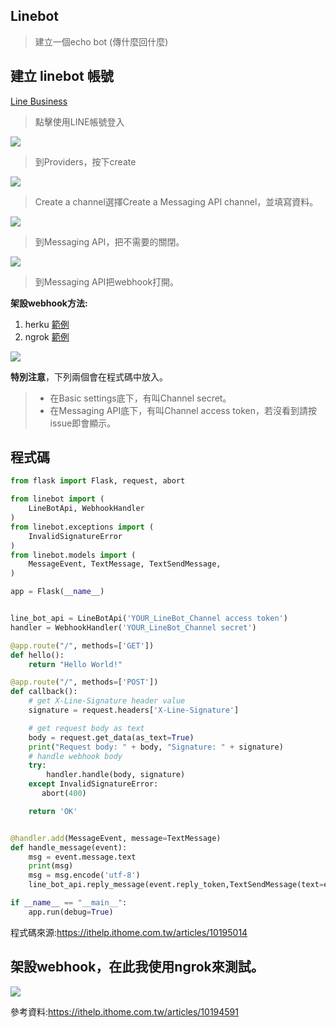 ## Linebot
>建立一個echo bot (傳什麼回什麼)
## 建立 linebot 帳號
[Line Business](https://account.line.biz/login?scope=line&redirectUri=https%3A%2F%2Fdevelopers.line.biz%2Fconsole%2Fchannel%2F1653584465%2Fmessaging-api)

>點擊使用LINE帳號登入

![](https://i.imgur.com/nadV1Rr.jpg)

>到Providers，按下create
 
![](https://i.imgur.com/rzuB0JA.jpg)

>Create a channel選擇Create a Messaging API channel，並填寫資料。

![](https://i.imgur.com/0vD2UW9.jpg)

>到Messaging API，把不需要的關閉。

![](https://i.imgur.com/0zd0qfP.jpg)


>到Messaging API把webhook打開。

**架設webhook方法:**

1. herku [範例](https://github.com/tzuying0312/Learning-Code/blob/master/python%20flask/deploy%20to%20heroku.md)
2. ngrok [範例](https://github.com/tzuying0312/Learning-Code/blob/master/python%20flask/ngrok.md)

![](https://i.imgur.com/QnYiL18.jpg)

**特別注意**，下列兩個會在程式碼中放入。

>* 在Basic settings底下，有叫Channel secret。
>* 在Messaging API底下，有叫Channel access token，若沒看到請按issue即會顯示。

## 程式碼
```python
from flask import Flask, request, abort

from linebot import (
    LineBotApi, WebhookHandler
)
from linebot.exceptions import (
    InvalidSignatureError
)
from linebot.models import (
    MessageEvent, TextMessage, TextSendMessage,
)

app = Flask(__name__)


line_bot_api = LineBotApi('YOUR_LineBot_Channel access token')
handler = WebhookHandler('YOUR_LineBot_Channel secret')

@app.route("/", methods=['GET'])
def hello():
    return "Hello World!"

@app.route("/", methods=['POST'])
def callback():
    # get X-Line-Signature header value
    signature = request.headers['X-Line-Signature']

    # get request body as text
    body = request.get_data(as_text=True)
    print("Request body: " + body, "Signature: " + signature)
    # handle webhook body
    try:
        handler.handle(body, signature)
    except InvalidSignatureError:
       abort(400)

    return 'OK'


@handler.add(MessageEvent, message=TextMessage)
def handle_message(event):
    msg = event.message.text
    print(msg)
    msg = msg.encode('utf-8')
    line_bot_api.reply_message(event.reply_token,TextSendMessage(text=event.message.text))

if __name__ == "__main__":
    app.run(debug=True)
```

程式碼來源:https://ithelp.ithome.com.tw/articles/10195014

## 架設webhook，在此我使用ngrok來測試。
![](https://i.imgur.com/KzWnsGp.jpg)

參考資料:https://ithelp.ithome.com.tw/articles/10194591
